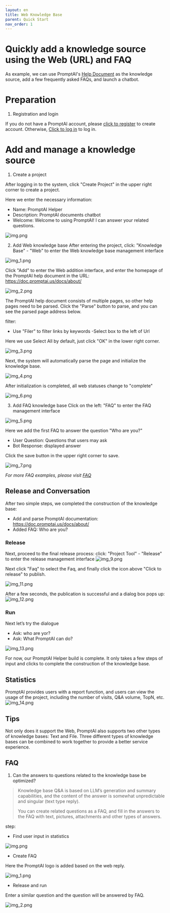 ```yaml
---
layout: en
title: Web Knowledge Base
parent: Quick Start
nav_order: 1
---
```

# Quickly add a knowledge source using the Web (URL) and FAQ
As example, we can use PromptAI's [Help Document](https://doc.promptai.us/docs/about/) as the knowledge source, add a few frequently asked FAQs, and launch a chatbot. 

# Preparation
1. Registration and login

If you do not have a PromptAI account, please [click to register](https://app.promptai.us/register) to create account. Otherwise, [Click to log in](https://app.promptai.us/login) to log in.

# Add and manage a knowledge source
1. Create a project

After logging in to the system, click "Create Project" in the upper right corner to create a project.

Here we enter the necessary information:
- Name: PromptAI Helper
- Description: PromptAI documents chatbot
- Welcome: Welcome to using PromptAI! I can answer your related questions.

![img.png](/assets/images/quick_start/kb/kb-01.png)

2. Add Web knowledge base
After entering the project, click: "Knowledge Base" - "Web" to enter the Web knowledge base management interface

![img_1.png](/assets/images/quick_start/kb/kb-02.png)

Click "Add" to enter the Web addition interface, and enter the homepage of the PromptAI help document in the URL: https://doc.promptai.us/docs/about/

![img_2.png](/assets/images/quick_start/kb/kb-03.png)

The PromptAI help document consists of multiple pages, so other help pages need to be parsed. Click the "Parse" button to parse, and you can see the parsed page address below.

filter:
- Use "Filer" to filter links by keywords
-Select box to the left of Url

Here we use Select All by default, just click "OK" in the lower right corner.

![img_3.png](/assets/images/quick_start/kb/kb-04.png)

Next, the system will automatically parse the page and initialize the knowledge base.

![img_4.png](/assets/images/quick_start/kb/kb-05.png)

After initialization is completed, all web statuses change to "complete"

![img_6.png](/assets/images/quick_start/kb/kb-06.png)

3. Add FAQ knowledge base
Click on the left: "FAQ" to enter the FAQ management interface

![img_5.png](/assets/images/quick_start/kb/kb-07.png)

Here we add the first FAQ to answer the question "Who are you?"

- User Question: Questions that users may ask
- Bot Response: displayed answer

Click the save button in the upper right corner to save.

![img_7.png](/assets/images/quick_start/kb/kb-08.png)

*For more FAQ examples, please visit [FAQ](/docs/tutorial/faq/)*

## Release and Conversation
After two simple steps, we completed the construction of the knowledge base:
- Add and parse PromptAI documentation: https://doc.promptai.us/docs/about/
- Added FAQ: Who are you?

### Release
Next, proceed to the final release process: click: "Project Tool" - "Release" to enter the release management interface
![img_9.png](/assets/images/quick_start/kb/kb-09.png)

Next click "Faq" to select the Faq, and finally click the icon above "Click to release" to publish.

![img_11.png](/assets/images/quick_start/kb/kb-10.png)

After a few seconds, the publication is successful and a dialog box pops up:
![img_12.png](/assets/images/quick_start/kb/kb-11.png)

### Run

Next let’s try the dialogue
- Ask: who are yor?
- Ask: What PromptAI can do?

![img_13.png](/assets/images/quick_start/kb/kb-12.png)

For now, our PromptAI Helper build is complete. It only takes a few steps of input and clicks to complete the construction of the knowledge base.

## Statistics

PromptAI provides users with a report function, and users can view the usage of the project, including the number of visits, Q&A volume, TopN, etc.
![img_14.png](/assets/images/quick_start/kb/kb-13.png)

## Tips
Not only does it support the Web, PromptAI also supports two other types of knowledge bases: Text and File. Three different types of knowledge bases can be combined to work together to provide a better service experience.

## FAQ

1. Can the answers to questions related to the knowledge base be optimized?
> Knowledge base Q&A is based on LLM’s generation and summary capabilities, and the content of the answer is somewhat unpredictable and singular (text type reply).
>
> You can create related questions as a FAQ, and fill in the answers to the FAQ with text, pictures, attachments and other types of answers.

step:

- Find user input in statistics

![img.png](/assets/images/quick_start/kb/kb-14.png)

- Create FAQ

Here the PromptAI logo is added based on the web reply.

![img_1.png](/assets/images/quick_start/kb/kb-15.png)

- Release and run

Enter a similar question and the question will be answered by FAQ.

![img_2.png](/assets/images/quick_start/kb/kb-16.png)
